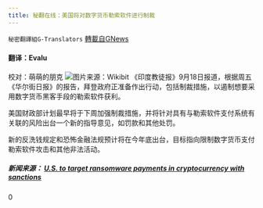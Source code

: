 ```yaml
---
title: 秘翻在线：美国将对数字货币勒索软件进行制裁
---
```

`秘密翻譯組G-Translators` [轉載自GNews](https://gnews.org/zh-hans/1541666/)

#### 翻译：Evalu
校对：萌萌的朋克
![](https://assets.gnews.org/wp-content/uploads/2021/09/1-101.jpg)图片来源：Wikibit
《印度教徒报》9月18日报道，根据周五《华尔街日报》的报告，拜登政府正准备作出行动，包括制裁措施，以遏制想要采用数字货币黑客手段的勒索软件获利。

美国财政部计划最早将于下周加强制裁措施，并将针对具有与勒索软件支付系统有关联的风险出台一个新的指导意见，如罚款和其他处罚。

新的反洗钱规定和恐怖金融法规预计将在今年底出台，目标指向限制数字货币支付勒索软件攻击和其他非法活动。

##### 新闻来源： [U.S. to target ransomware payments in cryptocurrency with sanctions](https://www.thehindu.com/sci-tech/technology/us-to-target-ransomware-payments-in-cryptocurrency-with-sanctions/article36534996.ece)



0
